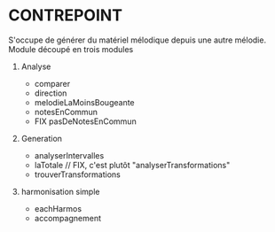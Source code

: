 CONTREPOINT
===========

S'occupe de générer du matériel mélodique depuis une autre mélodie.
Module découpé en trois modules

1. Analyse
	* comparer
	* direction
	* melodieLaMoinsBougeante
	* notesEnCommun
	* FIX pasDeNotesEnCommun

1. Generation
	* analyserIntervalles
	* laTotale // FIX, c'est plutôt "analyserTransformations"
	* trouverTransformations

1. harmonisation simple
	* eachHarmos
	* accompagnement
